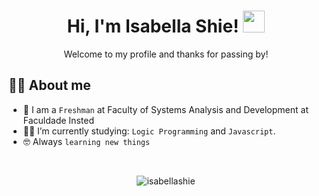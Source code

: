 <h1 align="center">Hi, I'm Isabella Shie! <img src="https://media.giphy.com/media/hvRJCLFzcasrR4ia7z/giphy.gif" width="35"></h1>

<p align="center">

<p align="center"> 
	Welcome to my profile and thanks for passing by!
</p>
	
## :woman_technologist:  About me
- :school: I am a `Freshman` at Faculty of Systems Analysis and Development at Faculdade Insted
- :woman_student: I’m currently studying: `Logic Programming` and `Javascript`.
- :nerd_face: Always `learning new things`
</p>


<br>

<p align="center"> 
	<img src="https://komarev.com/ghpvc/?username=isabellashie&label=Profile%20views&color=0e75b6&style=plastic" alt="isabellashie" /> 
	</a>
</p>

